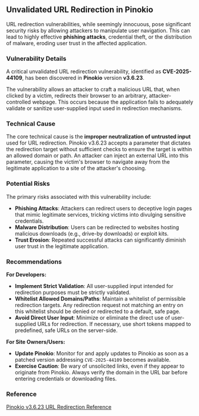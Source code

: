 ## Unvalidated URL Redirection in Pinokio

URL redirection vulnerabilities, while seemingly innocuous, pose significant security risks by allowing attackers to manipulate user navigation. This can lead to highly effective **phishing attacks**, credential theft, or the distribution of malware, eroding user trust in the affected application.

### Vulnerability Details

A critical unvalidated URL redirection vulnerability, identified as **CVE-2025-44109**, has been discovered in **Pinokio** version **v3.6.23**.

The vulnerability allows an attacker to craft a malicious URL that, when clicked by a victim, redirects their browser to an arbitrary, attacker-controlled webpage. This occurs because the application fails to adequately validate or sanitize user-supplied input used in redirection mechanisms.

### Technical Cause

The core technical cause is the **improper neutralization of untrusted input** used for URL redirection. Pinokio v3.6.23 accepts a parameter that dictates the redirection target without sufficient checks to ensure the target is within an allowed domain or path. An attacker can inject an external URL into this parameter, causing the victim's browser to navigate away from the legitimate application to a site of the attacker's choosing.

### Potential Risks

The primary risks associated with this vulnerability include:

*   **Phishing Attacks**: Attackers can redirect users to deceptive login pages that mimic legitimate services, tricking victims into divulging sensitive credentials.
*   **Malware Distribution**: Users can be redirected to websites hosting malicious downloads (e.g., drive-by downloads) or exploit kits.
*   **Trust Erosion**: Repeated successful attacks can significantly diminish user trust in the legitimate application.

### Recommendations

**For Developers:**

*   **Implement Strict Validation**: All user-supplied input intended for redirection purposes must be strictly validated.
*   **Whitelist Allowed Domains/Paths**: Maintain a whitelist of permissible redirection targets. Any redirection request not matching an entry on this whitelist should be denied or redirected to a default, safe page.
*   **Avoid Direct User Input**: Minimize or eliminate the direct use of user-supplied URLs for redirection. If necessary, use short tokens mapped to predefined, safe URLs on the server-side.

**For Site Owners/Users:**

*   **Update Pinokio**: Monitor for and apply updates to Pinokio as soon as a patched version addressing `CVE-2025-44109` becomes available.
*   **Exercise Caution**: Be wary of unsolicited links, even if they appear to originate from Pinokio. Always verify the domain in the URL bar before entering credentials or downloading files.

### Reference

[Pinokio v3.6.23 URL Redirection Reference](https://drive.google.com/file/d/12XY2WFBvGJ104gUvyG6YDIEdy4y1gl8i/view)